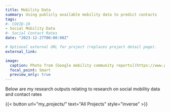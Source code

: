 ```yaml
---
title: Mobility Data
summary: Using publicly available mobility data to predict contacts
tags:
#- COVID-19
- Social Mobility Data
#- Social Contact Rates
date: "2023-12-27T00:00:00Z"

# Optional external URL for project (replaces project detail page).
external_link: 

image:
  caption: Photo from [Google mobility community reports](https://www.google.com/covid19/mobility/)
  focal_point: Smart
  preview_only: true
---
```


Below are my research outputs relating to research on social mobility data and contact rates

{{< button url="my_projects/" text="All Projects" style="inverse" >}}